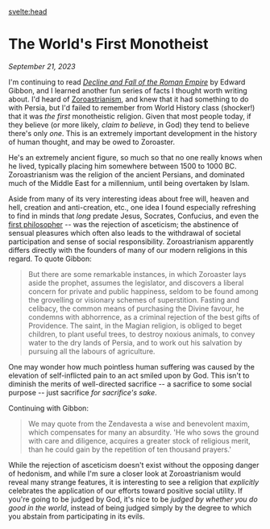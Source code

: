 <svelte:head>

  <title>The World's First Monotheist</title>
  <meta name="description" content="Zoroaster founded the world's first monotheistic religion, thereby opening a new chapter in world history." />
</svelte:head>

# The World's First Monotheist

_September 21, 2023_

I'm continuing to read [_Decline and Fall of the Roman Empire_](https://www.amazon.com/Decline-Empire-Volumes-Everymans-Library/dp/0307700763/ref=sr_1_5?crid=1G5JJM2BIH17N&keywords=decline+and+fall+of+the+roman+empire&qid=1695350465&sprefix=decline+and+%2Caps%2C85&sr=8-5&ufe=app_do%3Aamzn1.fos.f5122f16-c3e8-4386-bf32-63e904010ad0) by Edward Gibbon, and I learned another fun series of facts I thought worth writing about. I'd heard of [Zoroastrianism](https://en.wikipedia.org/wiki/Zoroastrianism), and knew that it had something to do with Persia, but I'd failed to remember from World History class (shocker!) that it was _the first_ monotheistic religion. Given that most people today, if they believe (or more likely, _claim to believe_, in God) they tend to believe there's only _one_. This is an extremely important development in the history of human thought, and may be owed to Zoroaster.

He's an extremely ancient figure, so much so that no one really knows when he lived, typically placing him somewhere between 1500 to 1000 BC. Zoroastrianism was the religion of the ancient Persians, and dominated much of the Middle East for a millennium, until being overtaken by Islam.

Aside from many of its very interesting ideas about free will, heaven and hell, creation and anti-creation, etc., one idea I found especially refreshing to find in minds that _long_ predate Jesus, Socrates, Confucius, and even the [first philosopher](https://en.wikipedia.org/wiki/Thales_of_Miletus) -- was the rejection of asceticism; the abstinence of sensual pleasures which often also leads to the withdrawal of societal participation and sense of social responsibility. Zoroastrianism apparently differs directly with the founders of many of our modern religions in this regard. To quote Gibbon:

> But there are some remarkable instances, in which Zoroaster lays aside the prophet, assumes the legislator, and discovers a liberal concern for private and public happiness, seldom to be found among the grovelling or visionary schemes of superstition. Fasting and celibacy, the common means of purchasing the Divine favour, he condemns with abhorrence, as a criminal rejection of the best gifts of Providence. The saint, in the Magian religion, is obliged to beget children, to plant useful trees, to destroy noxious animals, to convey water to the dry lands of Persia, and to work out his salvation by pursuing all the labours of agriculture.

One may wonder how much pointless human suffering was caused by the elevation of self-inflicted pain to an act smiled upon by God. This isn't to diminish the merits of well-directed sacrifice -- a sacrifice to some social purpose -- just sacrifice _for sacrifice's sake_.

Continuing with Gibbon:

> We may quote from the Zendavesta a wise and benevolent maxim, which compensates for many an absurdity. 'He who sows the ground with care and diligence, acquires a greater stock of religious merit, than he could gain by the repetition of ten thousand prayers.'

While the rejection of asceticism doesn't exist without the opposing danger of hedonism, and while I'm sure a closer look at Zoroastrianism would reveal many strange features, it is interesting to see a religion that _explicitly_ celebrates the application of our efforts toward positive social utility. If you're going to be judged by God, it's nice to be _judged by whether you do good in the world_, instead of being judged simply by the degree to which you abstain from participating in its evils.
